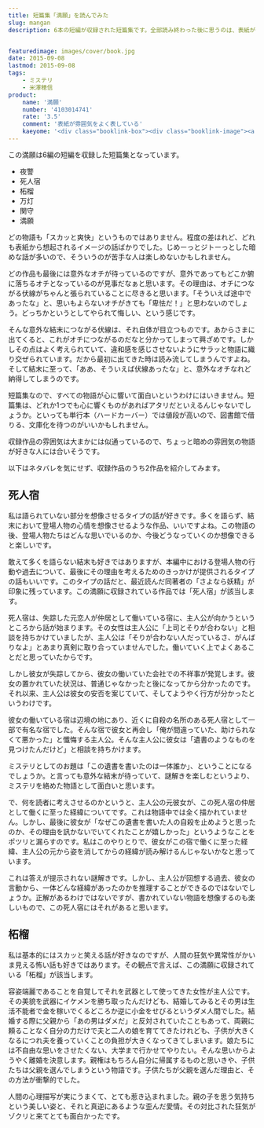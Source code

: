```yaml
---
title: 短篇集「満願」を読んでみた
slug: mangan
description: 6本の短編が収録された短篇集です。全部読み終わった後に思うのは、表紙がこの短篇集の雰囲気を実によく表しているということです。暗いとか悲しげとか、はかなげ、妖しげなんて言葉がよく似合うんじゃないかなと思います。


featuredimage: images/cover/book.jpg
date: 2015-09-08
lastmod: 2015-09-08
tags: 
    - ミステリ
    - 米澤穂信
product:
    name: '満願'
    number: '4103014741'
    rate: '3.5'
    comment: '表紙が雰囲気をよく表している'
    kaeyome: '<div class="booklink-box"><div class="booklink-image"><a href="http://www.amazon.co.jp/exec/obidos/asin/4103014741/illusionspace-22/" target="_blank" ><img src="http://ecx.images-amazon.com/images/I/41FtdEgl4hL._SL160_.jpg" style="border: none;" /></a></div><div class="booklink-info"><div class="booklink-name"><a href="http://www.amazon.co.jp/exec/obidos/asin/4103014741/illusionspace-22/" target="_blank" >満願</a><div class="booklink-powered-date">posted with <a href="http://yomereba.com" rel="nofollow" target="_blank">ヨメレバ</a></div></div><div class="booklink-detail">米澤 穂信 新潮社 2014-03-20    </div><div class="booklink-link2"><div class="shoplinkamazon"><a href="http://www.amazon.co.jp/exec/obidos/asin/4103014741/illusionspace-22/" target="_blank" >Amazon</a></div><div class="shoplinkkindle"><a href="http://www.amazon.co.jp/exec/obidos/ASIN/B00N8GBOLW/illusionspace-22/" target="_blank" >Kindle</a></div><div class="shoplinkrakuten"><a href="http://hb.afl.rakuten.co.jp/hgc/11acbc01.369b1bf6.11acbc02.cabf9fe9/?pc=http%3A%2F%2Fbooks.rakuten.co.jp%2Frb%2F12674810%2F%3Fscid%3Daf_ich_link_urltxt%26m%3Dhttp%3A%2F%2Fm.rakuten.co.jp%2Fev%2Fbook%2F" target="_blank" >楽天ブックス</a></div>                  	  <div class="shoplinkkino"><a href="http://ck.jp.ap.valuecommerce.com/servlet/referral?sid=3085416&pid=882196163&vc_url=http%3A%2F%2Fwww.kinokuniya.co.jp%2Ff%2Fdsg-01-9784103014744" target="_blank" >紀伊國屋書店<img src="http://ad.jp.ap.valuecommerce.com/servlet/gifbanner?sid=3085416&pid=882196163" height="1" width="1" border="0"></a></div>	  	  	</div></div><div class="booklink-footer"></div></div>'
---
```


この満願は6編の短編を収録した短篇集となっています。

<ul>
<li>夜警</li>
<li>死人宿</li>
<li>柘榴</li>
<li>万灯</li>
<li>関守</li>
<li>満願</li>
</ul>
どの物語も「スカッと爽快」というものではありません。程度の差はれど、どれも表紙から想起されるイメージの話ばかりでした。じめーっとジトーっとした暗めな話が多いので、そういうのが苦手な人は楽しめないかもしれません。

どの作品も最後には意外なオチが待っているのですが、意外であってもどこか腑に落ちるオチとなっているのが見事だなぁと思います。その理由は、オチにつながる伏線がちゃんと張られていることに尽きると思います。「そういえば途中であったな」と、思いもよらないオチがきても「卑怯だ！」と思わないのでしょう。どっちかというとしてやられて悔しい、という感じです。

そんな意外な結末につながる伏線は、それ自体が目立つものです。あからさまに出てくると、これがオチにつながるのだなと分かってしまって興ざめです。しかしその点はよく考えられていて、違和感を感じさせないようにサラッと物語に織り交ぜられています。だから最初に出てきた時は読み流してしまうんですよね。そして結末に至って、「ああ、そういえば伏線あったな」と、意外なオチなれど納得してしまうのです。

短篇集なので、すべての物語が心に響いて面白いというわけにはいきません。短篇集は、どれか1つでも心に響くものがあればアタリだといえるんじゃないでしょうか。といっても単行本（ハードカーバー）では値段が高いので、図書館で借りる、文庫化を待つのがいいかもしれません。

収録作品の雰囲気は大まかには似通っているので、ちょっと暗めの雰囲気の物語が好きな人には合いそうです。

以下はネタバレを気にせず、収録作品のうち2作品を紹介してみます。


## 死人宿


私は語られていない部分を想像させるタイプの話が好きです。多くを語らず、結末において登場人物の心情を想像させるような作品、いいですよね。この物語の後、登場人物たちはどんな思いでいるのか、今後どうなっていくのか想像できると楽しいです。

敢えて多くを語らない結末も好きではありますが、本編中における登場人物の行動や過去について、最後にその理由を考えるためのきっかけが提供されるタイプの話もいいです。このタイプの話だと、最近読んだ同著者の「さよなら妖精」が印象に残っています。この満願に収録されている作品では「死人宿」が該当します。

死人宿は、失踪した元恋人が仲居として働いている宿に、主人公が向かうというところから話が始まります。その女性は主人公に「上司とそりが合わない」と相談を持ちかけていましたが、主人公は「そりが合わない人だっているさ、がんばりなよ」とあまり真剣に取り合っていませんでした。働いていく上でよくあることだと思っていたからです。

しかし彼女が失踪してから、彼女の働いていた会社での不祥事が発覚します。彼女の置かれていた状況は、普通じゃなかったと後になってから分かったのです。それ以来、主人公は彼女の安否を案じていて、そしてようやく行方が分かったというわけです。

彼女の働いている宿は辺境の地にあり、近くに自殺の名所のある死人宿として一部で有名な宿でした。そんな宿で彼女と再会し「俺が間違っていた、助けられなくて悪かった」と懺悔する主人公。そんな主人公に彼女は「遺書のようなものを見つけたんだけど」と相談を持ちかけます。

ミステリとしてのお題は「この遺書を書いたのは一体誰か」、ということになるでしょうか。と言っても意外な結末が待っていて、謎解きを楽しむというより、ミステリを絡めた物語として面白いと思います。

で、何を読者に考えさせるのかというと、主人公の元彼女が、この死人宿の仲居として働くに至った経緯についてです。これは物語中では全く描かれていません。しかし、最後に彼女が「なぜこの遺書を書いた人の自殺を止めようと思ったのか、その理由を訊かないでいてくれたことが嬉しかった」というようなことをポツリと漏らすのです。私はこのやりとりで、彼女がこの宿で働くに至った経緯、主人公の元から姿を消してからの経緯が読み解けるんじゃないかなと思っています。

これは答えが提示されない謎解きです。しかし、主人公が回想する過去、彼女の言動から、一体どんな経緯があったのかを推理することができるのではないでしょうか。正解があるわけではないですが、書かれていない物語を想像するのも楽しいもので、この死人宿にはそれがあると思います。


## 柘榴


私は基本的にはスカッと笑える話が好きなのですが、人間の狂気や異常性がかいま見える怖い話も好きではあります。その観点で言えば、この満願に収録されている「柘榴」が該当します。

容姿端麗であることを自覚してそれを武器として使ってきた女性が主人公です。その美貌を武器にイケメンを勝ち取ったんだけども、結婚してみるとその男は生活不能者で金を稼いでくるどころか逆に小金をせびるというダメ人間でした。結婚する際に父親から「あの男はダメだ」と反対されていたこともあって、両親に頼ることなく自分の力だけで夫と二人の娘を育ててきたけれども、子供が大きくなるにつれ夫を養っていくことの負担が大きくなってきてしまいます。娘たちには不自由な思いをさせたくない、大学まで行かせてやりたい。そんな思いからようやく離婚を決意します。親権はもちろん自分に帰属するものと思いきや、子供たちは父親を選んでしまうという物語です。子供たちが父親を選んだ理由と、その方法が衝撃的でした。

人間の心理描写が実にうまくて、とても惹き込まれました。親の子を思う気持ちという美しい姿と、それと真逆にあるような歪んだ愛情。その対比された狂気がゾクリと来てとても面白かったです。


  